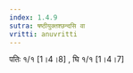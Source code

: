 ```yaml
---
index: 1.4.9
sutra: षष्ठीयुक्तश्छन्दसि वा
vritti: anuvritti
---
```


पतिः १/१ [1।4।8] , घि १/१ [1।4।7]